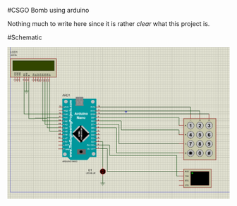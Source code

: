 #CSGO Bomb using arduino

Nothing much to write here since it is rather _clear_ what this project is.




#Schematic

![Schematic](image.png)